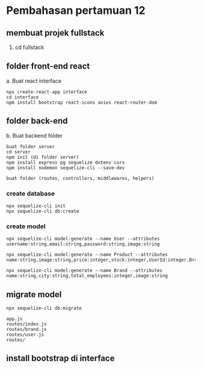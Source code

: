 # Pembahasan pertamuan 12

## membuat projek fullstack

1. cd fullstack


## folder front-end react
a. Buat react interface 

    npx create-react-app interface
    cd interface
    npm install bootstrap react-icons axios react-router-dom


## folder back-end 
b. Buat backend folder

    buat folder server
    cd server
    npm init (di folder server)
    npm install express pg sequelize dotenv cors
    npm install nodemon sequelize-cli --save-dev

    buat folder (routes, controllers, middlewares, helpers)

### create database
    npx sequelize-cli init
    npx sequelize-cli db:create

### create model
    npx sequelize-cli model:generate --name User --attributes username:string,email:string,password:string,image:string

    npx sequelize-cli model:generate --name Product --attributes name:string,image:string,price:integer,stock:integer,UserId:integer,BrandId:integer

    npx sequelize-cli model:generate --name Brand --attributes name:string,city:string,total_employees:integer,image:string

## migrate model
    npx sequelize-cli db:migrate

    app.js
    routes/index.js
    routes/brand.js
    routes/user.js
    routes/

## install bootstrap di interface



